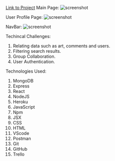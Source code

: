 
[Link to Project](https://ants-choose-your-own-adventure.herokuapp.com
)
Main  Page:
![screenshot](https://i.imgur.com/aPydPtB.png)

User Profile Page:
![screenshot](https://i.imgur.com/D9VnuxF.png)

NavBar:
![screenshot](https://i.imgur.com/ez1UeVR.png)

Techincal Challenges:
1. Relating data such as art, comments and users.
2. Filtering search results.
3. Group Collaboration.
4. User Authentication.

Technologies Used:

1. MongoDB
2. Express
3. React
4. NodeJS
5. Heroku
6. JavaScript
7. Npm
8. JSX
9. CSS
10. HTML
11. VScode
12. Postman
13. Git
14. GitHub
15. Trello
